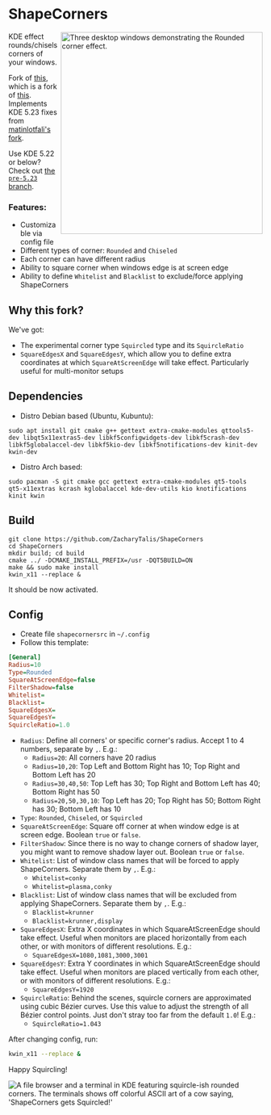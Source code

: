 # ShapeCorners
<img src="https://i.imgur.com/H9nuCv8.png" alt="Three desktop windows demonstrating the Rounded corner effect." align="right" width="400px">
KDE effect rounds/chisels corners of your windows.

Fork of [this](https://github.com/khanhas/ShapeCorners), which is a fork of [this](https://sourceforge.net/projects/shapecorners/). Implements KDE 5.23 fixes from [matinlotfali's fork](https://github.com/matinlotfali/KDE-Rounded-Corners).

Use KDE 5.22 or below? Check out [the `pre-5.23` branch](https://github.com/ZacharyTalis/ShapeCorners/tree/pre-5.23).

### Features:
- Customizable via config file
- Different types of corner: `Rounded` and `Chiseled`
- Each corner can have different radius
- Ability to square corner when windows edge is at screen edge
- Ability to define `Whitelist` and `Blacklist` to exclude/force applying ShapeCorners

## Why this fork?
We've got:
- The experimental corner type `Squircled` type and its `SquircleRatio`
- `SquareEdgesX` and `SquareEdgesY`, which allow you to define extra coordinates at which `SquareAtScreenEdge` will take effect. Particularly useful for multi-monitor setups

## Dependencies
- Distro Debian based (Ubuntu, Kubuntu):
```
sudo apt install git cmake g++ gettext extra-cmake-modules qttools5-dev libqt5x11extras5-dev libkf5configwidgets-dev libkf5crash-dev libkf5globalaccel-dev libkf5kio-dev libkf5notifications-dev kinit-dev kwin-dev 
```
- Distro Arch based:
```
sudo pacman -S git cmake gcc gettext extra-cmake-modules qt5-tools qt5-x11extras kcrash kglobalaccel kde-dev-utils kio knotifications kinit kwin
```

## Build
```
git clone https://github.com/ZacharyTalis/ShapeCorners
cd ShapeCorners
mkdir build; cd build
cmake ../ -DCMAKE_INSTALL_PREFIX=/usr -DQT5BUILD=ON
make && sudo make install
kwin_x11 --replace &
```

It should be now activated.

## Config
- Create file `shapecornersrc` in `~/.config`
- Follow this template:
```ini
[General]
Radius=10
Type=Rounded
SquareAtScreenEdge=false
FilterShadow=false
Whitelist=
Blacklist=
SquareEdgesX=
SquareEdgesY=
SquircleRatio=1.0
```

- `Radius`: Define all corners' or specific corner's radius. Accept 1 to 4 numbers, separate by `,`. E.g.:
    - `Radius=20`: All corners have 20 radius
    - `Radius=10,20`: Top Left and Bottom Right has 10; Top Right and Bottom Left has 20
    - `Radius=30,40,50`: Top Left has 30; Top Right and Bottom Left has 40; Bottom Right has 50
    - `Radius=20,50,30,10`: Top Left has 20; Top Right has 50; Bottom Right has 30; Bottom Left has 10
- `Type`: `Rounded`, `Chiseled`, or `Squircled`
- `SquareAtScreenEdge`: Square off corner at when window edge is at screen edge. Boolean `true` or `false`.
- `FilterShadow`: Since there is no way to change corners of shadow layer, you might want to remove shadow layer out. Boolean `true` or `false`.
- `Whitelist`: List of window class names that will be forced to apply ShapeCorners. Separate them by `,`. E.g.:
    - `Whitelist=conky`
    - `Whitelist=plasma,conky`
- `Blacklist`: List of window class names that will be excluded from applying ShapeCorners. Separate them by `,`. E.g.:
    - `Blacklist=krunner`
    - `Blacklist=krunner,display`
- `SquareEdgesX`: Extra X coordinates in which SquareAtScreenEdge should take effect. Useful when monitors are placed horizontally from each other, or with monitors of different resolutions. E.g.:
    - `SquareEdgesX=1080,1081,3000,3001`
- `SquareEdgesY`: Extra Y coordinates in which SquareAtScreenEdge should take effect. Useful when monitors are placed vertically from each other, or with monitors of different resolutions. E.g.:
    - `SquareEdgesY=1920`
- `SquircleRatio`: Behind the scenes, squircle corners are approximated using cubic Bézier curves. Use this value to adjust the strength of all Bézier control points. Just don't stray too far from the default `1.0`! E.g.:
  - `SquircleRatio=1.043`

After changing config, run:
```bash
kwin_x11 --replace &
```

Happy Squircling!

<img src="https://i.imgur.com/4e0VFku.png" alt="A file browser and a terminal in KDE featuring squircle-ish rounded corners. The terminals shows off colorful ASCII art of a cow saying, 'ShapeCorners gets Squircled!'">
